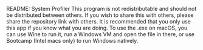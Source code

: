 README: System Profiler
This program is not redistributable and should not
be distributed between others. If you wish to
share this with others, please share the repository
link with others. It is recommended that you only
use this app if you know what you are doing. To use the .exe on macOS, you can use Wine to run it, run a Windows VM and open the file in there, or use Bootcamp (Intel macs only) to run Windows natively.
